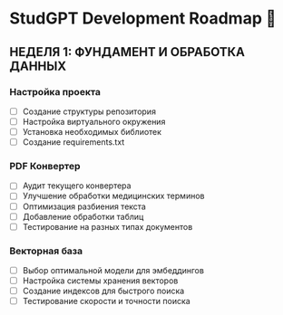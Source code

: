 # StudGPT Development Roadmap 🚀

## НЕДЕЛЯ 1: ФУНДАМЕНТ И ОБРАБОТКА ДАННЫХ 
### Настройка проекта
- [ ] Создание структуры репозитория
- [ ] Настройка виртуального окружения
- [ ] Установка необходимых библиотек
- [ ] Создание requirements.txt

### PDF Конвертер
- [ ] Аудит текущего конвертера
- [ ] Улучшение обработки медицинских терминов
- [ ] Оптимизация разбиения текста
- [ ] Добавление обработки таблиц
- [ ] Тестирование на разных типах документов

### Векторная база
- [ ] Выбор оптимальной модели для эмбеддингов
- [ ] Настройка системы хранения векторов
- [ ] Создание индексов для быстрого поиска
- [ ] Тестирование скорости и точности поиска